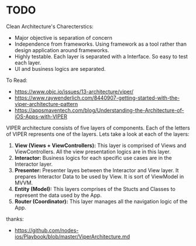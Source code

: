 <!-- ---
layout: post
title:  VIPER architecture
date:   2000-04-4 23:40:16 +0600
categories: iOS
--- -->

# TODO

Clean Architecture's Charecterstics:
* Major objective is separation of concern
* Independence from frameworks. Using framework as a tool rather than design application around frameworks.
* Highly testable. Each layer is separated with a Interface. So easy to test each layer.
* UI and business logics are separated. 

To Read:
* https://www.objc.io/issues/13-architecture/viper/
* https://www.raywenderlich.com/8440907-getting-started-with-the-viper-architecture-pattern
* https://appsmaventech.com/blog/Understanding-the-Architecture-of-iOS-Apps-with-VIPER


VIPER architecture consists of five layers of components. Each of the letters of VIPER represents one of the layers. Lets take a look at each of the layers:

1. **View (Views + ViewControllers):** This layer is comprised of Views and ViewControllers. All the view presentation logics are in this layer.
2. **Interactor:** Business logics for each specific use cases are in the Interactor layer.
3. **Presenter:** Presenter layes between the Interactor and View layer. It prepares Interactor Data to be used by View. It is sort of ViewModel in MVVM.
4. **Entity (Model):** This layers comprises of the Stucts and Classes to represent the data used by the App.
5. **Router (Coordinator):** This layer manages all the navigation logic of the App.


thanks:
* https://github.com/nodes-ios/Playbook/blob/master/ViperArchitecture.md